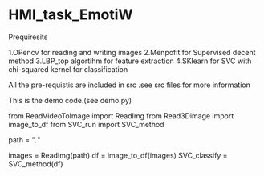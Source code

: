 # HMI_task_EmotiW

Prequiresits

1.OPencv for reading and writing images 2.Menpofit for Supervised decent method 3.LBP_top algortihm for feature extraction 4.SKlearn for SVC with chi-squared kernel for classification

All the pre-requistis are included in src .see src files for more information

This is the demo code.(see demo.py)


from ReadVideoToImage import ReadImg
from Read3Dimage import image_to_df
from SVC_run import SVC_method

path = "*.*"

images = ReadImg(path)
df = image_to_df(images)
SVC_classify = SVC_method(df)


